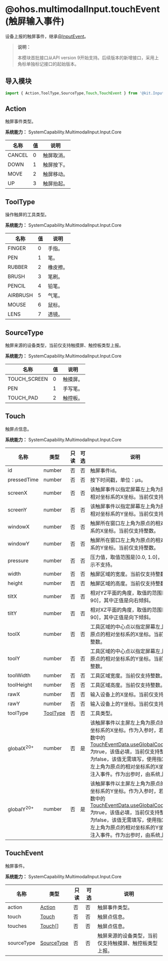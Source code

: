 # @ohos.multimodalInput.touchEvent (触屏输入事件)

<!--Kit: Input Kit-->
<!--Subsystem: MultimodalInput-->
<!--Owner: @zhaoxueyuan-->
<!--Designer: @hanruofei-->
<!--Tester: @Lyuxin-->
<!--Adviser: @Brilliantry_Rui-->

设备上报的触屏事件，继承自[InputEvent](./js-apis-inputevent.md)。

> **说明：**
>
> 本模块首批接口从API version 9开始支持。后续版本的新增接口，采用上角标单独标记接口的起始版本。

## 导入模块

```js
import { Action,ToolType,SourceType,Touch,TouchEvent } from '@kit.InputKit';
```

## Action

触屏事件类型。

**系统能力：** SystemCapability.MultimodalInput.Input.Core

| 名称     | 值   | 说明   |
| ------ | ------ | ---- |
| CANCEL | 0 | 触屏取消。 |
| DOWN   | 1 | 触屏按下。 |
| MOVE   | 2 | 触屏移动。 |
| UP     | 3 | 触屏抬起。 |

## ToolType

操作触屏的工具类型。

**系统能力：** SystemCapability.MultimodalInput.Input.Core

| 名称       | 值   | 说明   |
| -------- | ------ | ---- |
| FINGER   | 0 | 手指。  |
| PEN      | 1 | 笔。    |
| RUBBER   | 2 | 橡皮擦。  |
| BRUSH    | 3 | 笔刷。   |
| PENCIL   | 4 | 铅笔。   |
| AIRBRUSH | 5 | 气笔。   |
| MOUSE    | 6 | 鼠标。   |
| LENS     | 7 | 透镜。   |

## SourceType 

触屏来源的设备类型，当前仅支持触摸屏、触控板类型上报。

**系统能力：** SystemCapability.MultimodalInput.Input.Core

| 名称           | 值  | 说明   |
| ------------ | ------ | ---- |
| TOUCH_SCREEN | 0 | 触摸屏。  |
| PEN          | 1 | 手写笔。  |
| TOUCH_PAD    | 2 | 触控板。  |

## Touch

触屏点信息。

**系统能力：** SystemCapability.MultimodalInput.Input.Core

| 名称          | 类型   | 只读   | 可选   | 说明                                  |
| ----------- | ------ | ---- | ---- | ----------------------------------- |
| id          | number | 否    | 否    | 触屏事件id。                                |
| pressedTime | number | 否    | 否    | 按下时间戳，单位：μs。                           |
| screenX     | number | 否    | 否    | 该触屏事件以指定屏幕左上角为原点的相对坐标系的X坐标。当前仅支持整数。    |
| screenY     | number | 否    | 否    | 该触屏事件以指定屏幕左上角为原点的相对坐标系的Y坐标。当前仅支持整数。    |
| windowX     | number | 否    | 否    | 触屏所在窗口左上角为原点的相对坐标系的X坐标。当前仅支持整数。 |
| windowY     | number | 否    | 否    | 触屏所在窗口左上角为原点的相对坐标系的Y坐标。当前仅支持整数。 |
| pressure    | number | 否    | 否    | 压力值，取值范围是[0.0, 1.0]，0.0表示不支持。       |
| width       | number | 否    | 否    | 触屏区域的宽度。当前仅支持整数。         |
| height      | number | 否    | 否    | 触屏区域的高度。当前仅支持整数。         |
| tiltX       | number | 否    | 否    | 相对YZ平面的角度，取值的范围[-90, 90]，其中正值是向右倾斜。 |
| tiltY       | number | 否    | 否    | 相对XZ平面的角度，取值的范围[-90, 90]，其中正值是向下倾斜。 |
| toolX       | number | 否    | 否    | 工具区域的中心点以指定屏幕左上角为原点的相对坐标系的X坐标。当前仅支持整数。  |
| toolY       | number | 否    | 否    | 工具区域的中心点以指定屏幕左上角为原点的相对坐标系的Y坐标。当前仅支持整数。  |
| toolWidth   | number | 否    | 否    | 工具区域宽度。当前仅支持整数。  |
| toolHeight  | number | 否    | 否    | 工具区域高度。当前仅支持整数。  |
| rawX        | number | 否    | 否    | 输入设备上的X坐标。当前仅支持整数。 |
| rawY        | number | 否    | 否    | 输入设备上的Y坐标。当前仅支持整数。 |
| toolType    | [ToolType](#tooltype) | 否    | 否    | 工具类型。                                |
| globalX<sup>20+</sup> | number | 否    | 是    | 该触屏事件以主屏左上角为原点的全局坐标系的X坐标。<!--Del-->作为入参时，若接口参数中的[TouchEventData.useGlobalCoordinate](./js-apis-inputeventclient-sys.md#toucheventdata11)为true，该值必填，当前仅支持整数。若为false，该值无需填写，使用指定屏幕左上角为原点的相对坐标系的X坐标计算注入事件。<!--DelEnd-->作为出参时，由系统上报。 |
| globalY<sup>20+</sup> | number | 否    | 是    | 该触屏事件以主屏左上角为原点的全局坐标系的Y坐标。<!--Del-->作为入参时，若接口参数中的[TouchEventData.useGlobalCoordinate](./js-apis-inputeventclient-sys.md#toucheventdata11)为true，该值必填，当前仅支持整数。若为false，该值无需填写，使用指定屏幕左上角为原点的相对坐标系的Y坐标计算注入事件。<!--DelEnd-->作为出参时，由系统上报。 |

## TouchEvent

触屏事件。

**系统能力：** SystemCapability.MultimodalInput.Input.Core

| 名称         | 类型       | 只读   | 可选   | 说明        |
| ---------- | ---------- | ---- | ---- | --------- |
| action     | [Action](#action)     | 否    | 否    | 触屏事件类型。     |
| touch      | [Touch](#touch)      | 否    | 否    | 触屏点信息。   |
| touches    | [Touch](#touch)[]    | 否    | 否    | 触屏点信息。     |
| sourceType | [SourceType](#sourcetype) | 否    | 否    | 触屏来源的设备类型，当前仅支持触摸屏、触控板类型上报。 |
